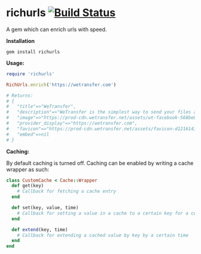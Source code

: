# richurls [![Build Status](https://travis-ci.com/WeTransfer/richurls.svg?branch=master)](https://travis-ci.com/WeTransfer/richurls)
A gem which can enrich urls with speed.

**Installation**

```
gem install richurls
```

**Usage:**

```ruby
require 'richurls'

RichUrls.enrich('https://wetransfer.com')

# Returns:
# {
#   "title"=>"WeTransfer",
#   "description"=>"WeTransfer is the simplest way to send your files around the world",
#   "image"=>"https://prod-cdn.wetransfer.net/assets/wt-facebook-568be8def5a86a09cedeb21b8f24cb208e86515a552bd07d856c7d5dfc6a23df.png",
#   "provider_display"=>"https://wetransfer.com",
#   "favicon"=>"https://prod-cdn.wetransfer.net/assets/favicon-d12161435ace47c6883360e08466508593325f134c1852b1d0e6e75d5f76adda.ico",
#   "embed"=>nil
# }
```

**Caching:**

By default caching is turned off. Caching can be enabled by writing a cache wrapper as such:

```ruby
class CustomCache < Cache::Wrapper
  def get(key)
    # Callback for fetching a cache entry
  end

  def set(key, value, time)
    # Callback for setting a value in a cache to a certain key for a certain time
  end

  def extend(key, time)
    # Callback for extending a cached value by key by a certain time
  end
end
```
